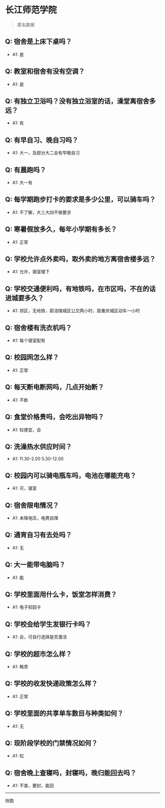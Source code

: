 # 长江师范学院
> 匿名数据
## Q: 宿舍是上床下桌吗？
- A1: 是
## Q: 教室和宿舍有没有空调？
- A1: 是
## Q: 有独立卫浴吗？没有独立浴室的话，澡堂离宿舍多远？
- A1: 有
## Q: 有早自习、晚自习吗？
- A1: 大一，及部分大二会有早晚自习
## Q: 有晨跑吗？
- A1: 大一有
## Q: 每学期跑步打卡的要求是多少公里，可以骑车吗？
- A1: 不了解，大三大四不做要求
## Q: 寒暑假放多久，每年小学期有多长？
- A1: 正常
## Q: 学校允许点外卖吗，取外卖的地方离宿舍楼多远？
- A1: 允许，寝室楼下
## Q: 学校交通便利吗，有地铁吗，在市区吗，不在的话进城要多久？
- A1: 郊区，无地铁，距涪陵城区公交两小时，距重庆城区动车一小时
## Q: 宿舍楼有洗衣机吗？
- A1: 每个寝室配有
## Q: 校园网怎么样？
- A1: 正常
## Q: 每天断电断网吗，几点开始断？
- A1: 不断
## Q: 食堂价格贵吗，会吃出异物吗？
- A1: 较便宜，会
## Q: 洗澡热水供应时间？
- A1: 11.30-2.00   5.30-12.00
## Q: 校园内可以骑电瓶车吗，电池在哪能充电？
- A1: 可，寝室
## Q: 宿舍限电情况？
- A1: 未降电压，电费自理
## Q: 通宵自习有去处吗？
- A1: 无
## Q: 大一能带电脑吗？
- A1: 能
## Q: 学校里面用什么卡，饭堂怎样消费？
- A1: 电子校园卡
## Q: 学校会给学生发银行卡吗？
- A1: 会，可自行选择是否激活
## Q: 学校的超市怎么样？
- A1: 略贵
## Q: 学校的收发快递政策怎么样？
- A1: 正常
## Q: 学校里面的共享单车数目与种类如何？
- A1: 无
## Q: 现阶段学校的门禁情况如何？
- A1: 松
## Q: 宿舍晚上查寝吗，封寝吗，晚归能回去吗？
- A1: 不查，要封，能回
***
快跑